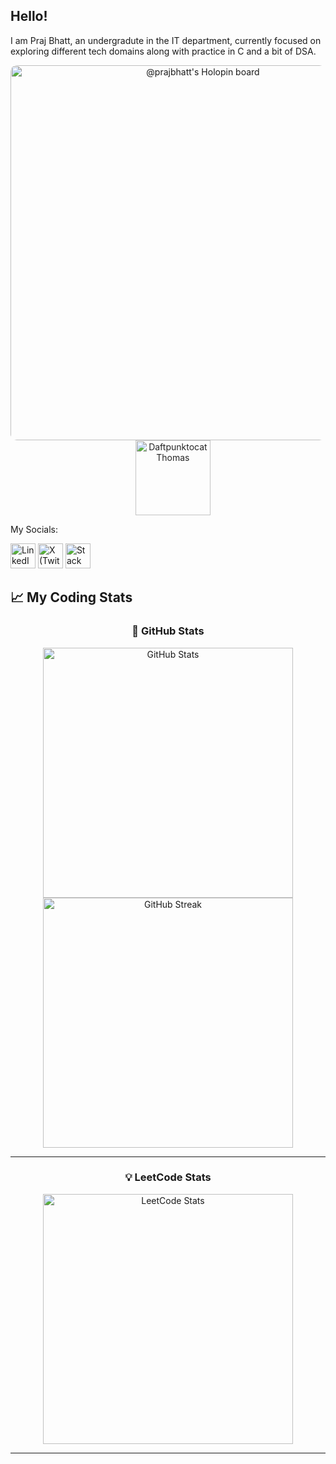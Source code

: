 ## Hello!

I am Praj Bhatt, an undergradute in the IT department, currently focused on exploring different tech domains along with practice in C and a bit of DSA.

<p align="center">
  <!-- Holopin Board -->
  <a href="https://holopin.io/@prajbhatt" target="_blank">
    <img src="https://holopin.me/prajbhatt"
         alt="@prajbhatt's Holopin board"
         width="600"
         style="vertical-align: middle; border-radius: 10px;"/>
  </a>
  &nbsp;&nbsp;&nbsp; <!-- small spacing between them -->
  <!-- Daftpunktocat GIF -->
  <img src="https://octodex.github.com/images/daftpunktocat-thomas.gif"
       alt="Daftpunktocat Thomas"
       width="120"
       style="vertical-align: middle; opacity: 0.95;"/>
</p>


My Socials:

<p align="left">
  <a href="https://linkedin.com/in/praj-bhatt" target="_blank" style="text-decoration:none;">
    <img src="https://cdn.jsdelivr.net/gh/devicons/devicon/icons/linkedin/linkedin-original.svg" alt="LinkedIn" width="40" height="40"/>
  </a>
  <a href="https://x.com/bhattpraj" target="_blank" style="text-decoration:none;">
    <img src="https://cdn.jsdelivr.net/gh/simple-icons/simple-icons/icons/x.svg" alt="X (Twitter)" width="40" height="40"/>
  </a>
  <a href="https://stackoverflow.com/users/31791173/praj-bhatt" target="_blank" style="text-decoration:none;">
    <img src="https://cdn.jsdelivr.net/gh/devicons/devicon/icons/stackoverflow/stackoverflow-original.svg" alt="Stack Overflow" width="40" height="40"/>
  </a>
</p>

## 📈 My Coding Stats

<div align="center">

### 🐙 GitHub Stats
<a href="https://github.com/praj-bhatt">
  <img src="https://github-readme-stats.vercel.app/api?username=praj-bhatt&show_icons=true&theme=tokyonight&hide_border=true" width="400" alt="GitHub Stats"/>
</a>
<br/>
<a href="https://github.com/praj-bhatt">
  <img src="https://github-readme-streak-stats.herokuapp.com?user=praj-bhatt&theme=tokyonight&hide_border=true" width="400" alt="GitHub Streak"/>
</a>

---

### 💡 LeetCode Stats
<a href="https://leetcode.com/praj-bhatt/">
  <img src="https://leetcard.jacoblin.cool/praj-bhatt?theme=dark&font=Karma&ext=heatmap" width="400" alt="LeetCode Stats"/>
</a>

---



